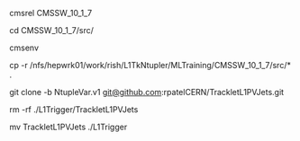 cmsrel CMSSW_10_1_7

cd CMSSW_10_1_7/src/

cmsenv


cp -r /nfs/hepwrk01/work/rish/L1TkNtupler/MLTraining/CMSSW_10_1_7/src/* .

git clone -b NtupleVar.v1 git@github.com:rpatelCERN/TrackletL1PVJets.git

rm -rf ./L1Trigger/TrackletL1PVJets

mv TrackletL1PVJets ./L1Trigger



